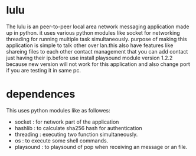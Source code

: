 # lulu
The lulu is an peer-to-peer local area network messaging application made up in python.
it uses various python modules like socket for networking threading for running multiple task simultaneously.
purpose of making this application is simple to talk other over lan.this also have features like shareing files to each other
contact management that you can add contact just having their ip.before use install playsound module version 1.2.2 because new version will not work
for this application and also change port if you are testing it in same pc.

# dependences
This uses python modules like as followes:
* socket : for network part of the application
* hashlib : to calculate sha256 hash for authentication
* threading : executing two function simultaneously.
* os : to execute some shell commands.
* playsound : to playsound of pop when receiving an message or an file.
